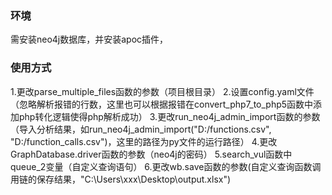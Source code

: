 ### 环境
需安装neo4j数据库，并安装apoc插件，


### 使用方式
1.更改parse_multiple_files函数的参数（项目根目录）
2.设置config.yaml文件（忽略解析报错的行数，这里也可以根据报错在convert_php7_to_php5函数中添加php转化逻辑使得php解析成功）
3.更改run_neo4j_admin_import函数的参数（导入分析结果，如run_neo4j_admin_import("D:/functions.csv", "D:/function_calls.csv")，这里的路径为py文件的运行路径）
4.更改GraphDatabase.driver函数的参数（neo4j的密码）
5.search_vul函数中queue_2变量（自定义查询语句）
6.更改wb.save函数的参数(自定义查询函数调用链的保存结果，"C:\\Users\\xxx\\Desktop\\output.xlsx")
